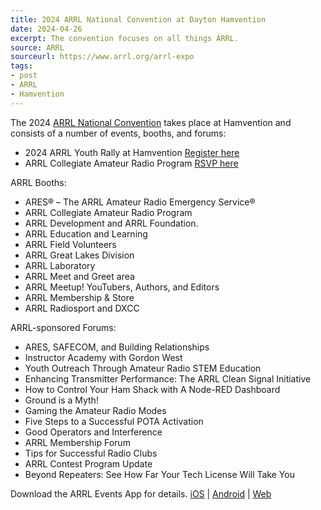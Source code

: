 ```yaml
---
title: 2024 ARRL National Convention at Dayton Hamvention
date: 2024-04-26
excerpt: The convention focuses on all things ARRL.
source: ARRL
sourceurl: https://www.arrl.org/arrl-expo
tags:
- post
- ARRL
- Hamvention
---
```

The 2024 [ARRL National Convention](https://www.arrl.org/arrl-expo) takes place at Hamvention and consists of a number of events, booths, and forums:

- 2024 ARRL Youth Rally at Hamvention [Register here](https://form.jotform.com/240775423915157)
- ARRL Collegiate Amateur Radio Program [RSVP here](https://partey.io/H9Io8V2jp8_0)

ARRL Booths:

- ARES® – The ARRL Amateur Radio Emergency Service®
- ARRL Collegiate Amateur Radio Program
- ARRL Development and ARRL Foundation.
- ARRL Education and Learning
- ARRL Field Volunteers
- ARRL Great Lakes Division
- ARRL Laboratory
- ARRL Meet and Greet area
- ARRL Meetup! YouTubers, Authors, and Editors
- ARRL Membership & Store
- ARRL Radiosport and DXCC

ARRL-sponsored Forums:

- ARES, SAFECOM, and Building Relationships
- Instructor Academy with Gordon West
- Youth Outreach Through Amateur Radio STEM Education 
- Enhancing Transmitter Performance: The ARRL Clean Signal Initiative
- How to Control Your Ham Shack with A Node-RED Dashboard
- Ground is a Myth!
- Gaming the Amateur Radio Modes
- Five Steps to a Successful POTA Activation
- Good Operators and Interference
- ARRL Membership Forum
- Tips for Successful Radio Clubs
- ARRL Contest Program Update
- Beyond Repeaters: See How Far Your Tech License Will Take You 

Download the ARRL Events App for details. [iOS](https://apps.apple.com/us/app/arrl-events/id1456131489) | [Android](https://play.google.com/store/apps/details?id=com.tripbuilder.arrl2019) | [Web](https://www.tripbuilder.net/html5/arrl/multi_home.php)